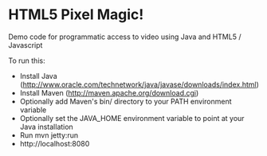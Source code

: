 HTML5 Pixel Magic!
========

Demo code for programmatic access to video using Java and HTML5 / Javascript

To run this:

* Install Java (http://www.oracle.com/technetwork/java/javase/downloads/index.html)
* Install Maven (http://maven.apache.org/download.cgi)
* Optionally add Maven's bin/ directory to your PATH environment variable
* Optionally set the JAVA_HOME environment variable to point at your Java installation
* Run mvn jetty:run
* http://localhost:8080